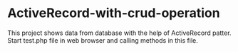 # ActiveRecord-with-crud-operation

This project shows data from database with the help of ActiveRecord patter.
Start test.php file in web browser and calling methods in this file.
